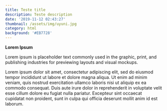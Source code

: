 ```yaml
---
title: Teste title
description: Teste description
date: '2019-11-12 02:43:27'
thumbnail: /assets/img/uyuni.jpg
category: html
background: '#EB7728'
---
```

**Lorem Ipsum**

Lorem ipsum is placeholder text commonly used in the graphic, print, and publishing industries for previewing layouts and visual mockups.

Lorem ipsum dolor sit amet, consectetur adipiscing elit, sed do eiusmod tempor incididunt ut labore et dolore magna aliqua. Ut enim ad minim veniam, quis nostrud exercitation ullamco laboris nisi ut aliquip ex ea commodo consequat. Duis aute irure dolor in reprehenderit in voluptate velit esse cillum dolore eu fugiat nulla pariatur. Excepteur sint occaecat cupidatat non proident, sunt in culpa qui officia deserunt mollit anim id est laborum.
